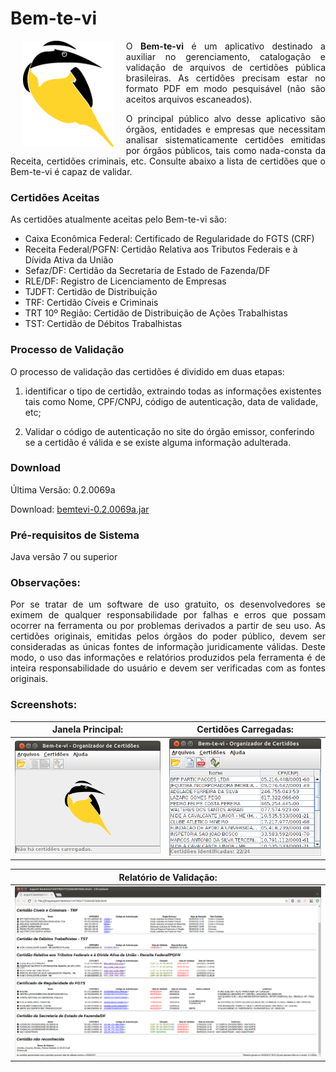 # Bem-te-vi

<img src="https://raw.githubusercontent.com/edanssandes/bem-te-vi/master/logo/logo.png" align="left" height="170" hspace="20"> 

<p align="justify">
O <b>Bem-te-vi</b> é um aplicativo destinado a auxiliar no gerenciamento, catalogação e validação de arquivos de certidões pública brasileiras. 
As certidões precisam estar no formato PDF em modo pesquisável (não são aceitos arquivos escaneados).
</p>



<p align="justify">
O principal público alvo desse aplicativo são órgãos, entidades e empresas que necessitam analisar sistematicamente certidões emitidas por órgãos públicos, tais como nada-consta da Receita, certidões criminais, etc. Consulte abaixo a lista de certidões que o Bem-te-vi é capaz de validar.
</p>

### Certidões Aceitas

As certidões atualmente aceitas pelo Bem-te-vi são:
* Caixa Econômica Federal: Certificado de Regularidade do FGTS (CRF)
* Receita Federal/PGFN: Certidão Relativa aos Tributos Federais e à Dívida Ativa da União
* Sefaz/DF: Certidão da Secretaria de Estado de Fazenda/DF
* RLE/DF: Registro de Licenciamento de Empresas
* TJDFT: Certidão de Distribuição
* TRF: Certidão Cíveis e Criminais
* TRT 10º Região: Certidão de Distribuição de Ações Trabalhistas
* TST: Certidão de Débitos Trabalhistas

### Processo de Validação

O processo de validação das certidões é dividido em duas etapas: 

1. identificar o tipo de certidão, extraindo todas as informações existentes tais como Nome, CPF/CNPJ, código de autenticação, data de validade, etc; 

2. Validar o código de autenticação no site do órgão emissor, conferindo se a certidão é válida e se existe alguma informação adulterada. 

### Download

Última Versão: 0.2.0069a

Download: [bemtevi-0.2.0069a.jar](versoes/bemtevi-0.2.0069a.jar?raw=true)

### Pré-requisitos de Sistema

Java versão 7 ou superior

### Observações:

<p align="justify">
Por se tratar de um software de uso gratuito, os desenvolvedores se eximem de qualquer responsabilidade por falhas e erros que possam ocorrer na ferramenta ou por problemas derivados a partir de seu uso. As certidões originais, emitidas pelos órgãos do poder público, devem ser consideradas as únicas fontes de informação juridicamente válidas. Deste modo, o uso das informações e relatórios produzidos pela ferramenta é de inteira responsabilidade do usuário e devem ser verificadas com as fontes originais.
</p>

### Screenshots:

| Janela Principal: | Certidões Carregadas: | 
|:---:|:---:|
| [![Janela Principal](screenshots/screenshot.png)](http://videoblocks.com)  | [![Janela com certidões](screenshots/screenshot_certidoes.png)](http://audioblocks.com) 

| Relatório de Validação: |
|:---:|
| ![Relatório](screenshots/screenshot_navegador.png "Relatório de Validação") |


